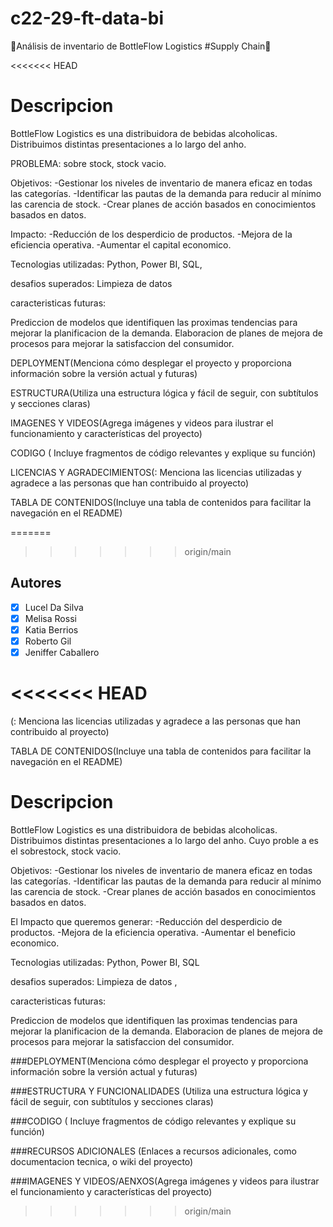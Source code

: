 # c22-29-ft-data-bi
🚀Análisis de inventario de BottleFlow Logistics #Supply Chain🚀

<<<<<<< HEAD
# Descripcion

BottleFlow Logistics es una distribuidora de bebidas alcoholicas.  
Distribuimos distintas presentaciones a lo largo del anho.

PROBLEMA: sobre stock, stock vacio.

Objetivos:
-Gestionar los niveles de inventario de manera eficaz en todas las categorías.
-Identificar las pautas de la demanda para reducir al mínimo las carencia de stock.
-Crear planes de acción basados en conocimientos basados en datos.

Impacto:
-Reducción de los desperdicio de productos.
-Mejora de la eficiencia operativa.
-Aumentar el capital economico.

Tecnologias utilizadas: Python, Power BI, SQL, 

desafios superados: Limpieza de datos 

caracteristicas futuras: 

Prediccion de modelos que identifiquen las proximas tendencias para mejorar la planificacion de la demanda.
Elaboracion de planes de mejora de procesos para mejorar la satisfaccion del consumidor.

DEPLOYMENT(Menciona cómo desplegar el proyecto y proporciona información sobre la versión
actual y futuras)


ESTRUCTURA(Utiliza una estructura lógica y fácil de seguir, con subtítulos y secciones claras)

IMAGENES Y VIDEOS(Agrega imágenes y videos para ilustrar el funcionamiento y características
del proyecto)

CODIGO ( Incluye fragmentos de código relevantes y explique su función)


LICENCIAS Y AGRADECIMIENTOS(: Menciona las licencias utilizadas y agradece a las personas que
han contribuido al proyecto)

TABLA DE CONTENIDOS(Incluye una tabla de contenidos para facilitar la navegación en el
README)




=======
>>>>>>> origin/main
## Autores
- [X] Lucel Da Silva
- [X] Melisa Rossi
- [X] Katia Berrios
- [X] Roberto Gil
- [X] Jeniffer Caballero

<<<<<<< HEAD
=======
(: Menciona las licencias utilizadas y agradece a las personas que
han contribuido al proyecto)

TABLA DE CONTENIDOS(Incluye una tabla de contenidos para facilitar la navegación en el
README)


# Descripcion

BottleFlow Logistics es una distribuidora de bebidas alcoholicas.  
Distribuimos distintas presentaciones a lo largo del anho.
Cuyo proble a es el sobrestock, stock vacio.

Objetivos:
-Gestionar los niveles de inventario de manera eficaz en todas las categorías.
-Identificar las pautas de la demanda para reducir al mínimo las carencia de stock.
-Crear planes de acción basados en conocimientos basados en datos.

El Impacto que queremos generar:
-Reducción del desperdicio de productos.
-Mejora de la eficiencia operativa.
-Aumentar el beneficio economico.

Tecnologias utilizadas: Python, Power BI, SQL 

desafios superados: Limpieza de datos ,

caracteristicas futuras: 

Prediccion de modelos que identifiquen las proximas tendencias para mejorar la planificacion de la demanda.
Elaboracion de planes de mejora de procesos para mejorar la satisfaccion del consumidor.

###DEPLOYMENT(Menciona cómo desplegar el proyecto y proporciona información sobre la versión
actual y futuras)


###ESTRUCTURA Y FUNCIONALIDADES (Utiliza una estructura lógica y fácil de seguir, con subtítulos y secciones claras)



###CODIGO ( Incluye fragmentos de código relevantes y explique su función)

###RECURSOS ADICIONALES (Enlaces a recursos adicionales, como documentacion tecnica, o wiki del proyecto)


###IMAGENES Y VIDEOS/AENXOS(Agrega imágenes y videos para ilustrar el funcionamiento y características
del proyecto)









>>>>>>> origin/main
